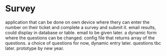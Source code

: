 # Survey
application that can be done on own device where thery can enter the number on their ticket and complete a survey and submit it. 
email results, could display in database or table. email to be given later.
a dynamic form where the questions can be changed. config file that returns array of the questions. a choice of questions for now, dynamic entry later.
questions tbc later. 
prototype by new year.
